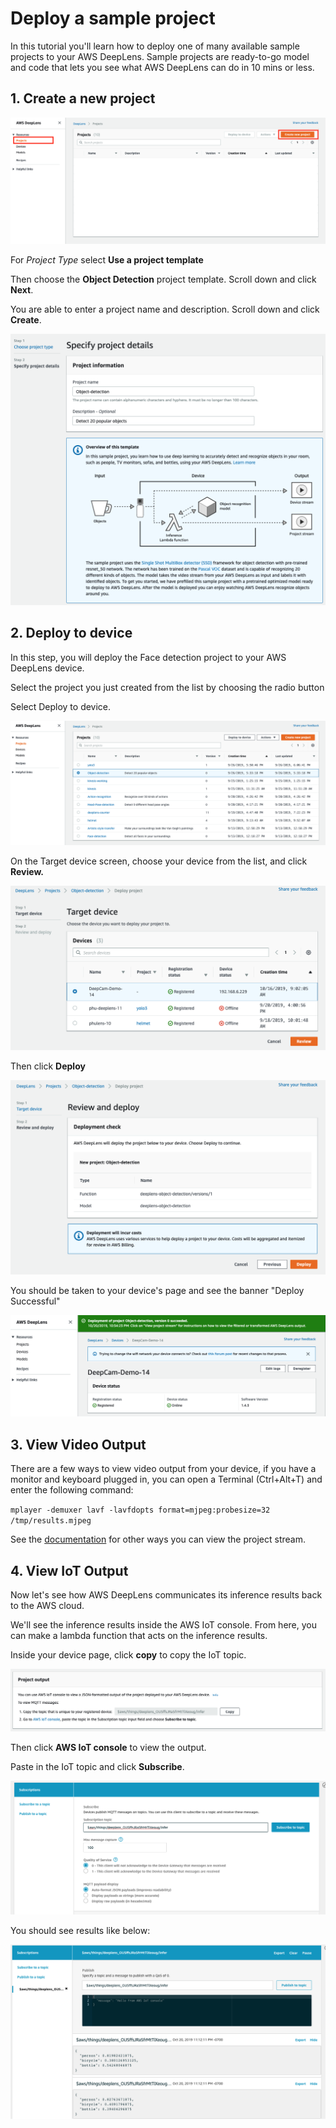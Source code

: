# Deploy a sample project

In this tutorial you'll learn how to deploy one of many available sample projects to your AWS DeepLens. Sample projects are ready-to-go model and code that lets you see what AWS DeepLens can do in 10 mins or less.

## 1. Create a new project

![sample-project-start](images/lab1-sample-projects-1.png)

For *Project Type* select **Use a project template**

Then choose the **Object Detection** project template. Scroll down and click **Next**.

You are able to enter a project name and description. Scroll down and click **Create**.

![sample-project-create-final](images/lab1-sample-projects-2.png)

## 2. Deploy to device

In this step, you will deploy the Face detection project to your AWS DeepLens device.

Select the project you just created from the list by choosing the radio button

Select Deploy to device.

![sample-project-list](images/lab1-sample-projects.png)

On the Target device screen, choose your device from the list, and click **Review.**

![](images/lab1-sample-deploy-1.png)

Then click **Deploy**

![](images/lab1-sample-deploy-2.png)

You should be taken to your device's page and see the banner "Deploy Successful"

![](images/lab1-sample-deploy-3.png)

## 3. View Video Output

There are a few ways to view video output from your device, if you have a monitor and keyboard plugged in, you can open a Terminal (Ctrl+Alt+T) and enter the following command:

`mplayer -demuxer lavf -lavfdopts format=mjpeg:probesize=32 /tmp/results.mjpeg`

See the [documentation](https://docs.aws.amazon.com/deeplens/latest/dg/deeplens-viewing-output.html) for other ways you can view the project stream.

## 4. View IoT Output

Now let's see how AWS DeepLens communicates its inference results back to the AWS cloud.

We'll see the inference results inside the AWS IoT console. From here, you can make a lambda function that acts on the inference results.

Inside your device page, click **copy** to copy the IoT topic.

![lab1-view-iot-1](images/lab1-view-iot-1.png)

Then click **AWS IoT console** to view the output.

Paste in the IoT topic and click **Subscribe**.

![lab1-view-iot-2](images/lab1-view-iot-2.png)

You should see results like below:

![lab1-view-iot-3](images/lab1-view-iot-3.png)


